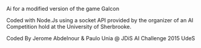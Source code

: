 Ai for a modified version of the game Galcon

Coded with Node.Js using a socket API provided by the organizer of an AI Competition hold at the University of Sherbrooke.

Coded By Jerome Abdelnour & Paulo Unia @ JDiS AI Challenge 2015 UdeS